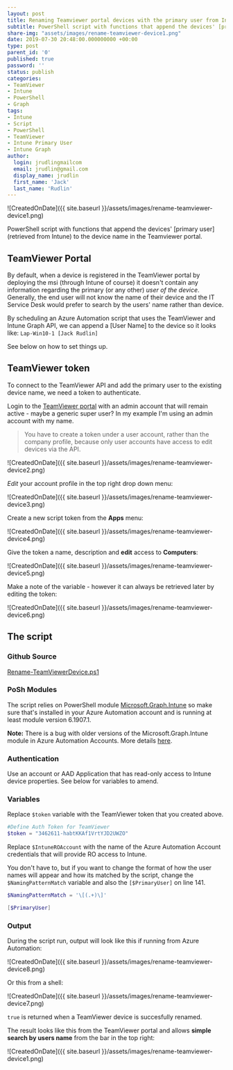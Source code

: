 ```yaml
---
layout: post
title: Renaming Teamviewer portal devices with the primary user from Intune
subtitle: PowerShell script with functions that append the devices' [primary user] (retrieved from Intune) to the device name in the Teamviewer portal
share-img: "assets/images/rename-teamviewer-device1.png"
date: 2019-07-30 20:48:00.000000000 +00:00
type: post
parent_id: '0'
published: true
password: ''
status: publish
categories:
- TeamViewer
- Intune
- PowerShell
- Graph
tags:
- Intune
- Script
- PowerShell
- TeamViewer
- Intune Primary User
- Intune Graph
author:
  login: jrudlingmailcom
  email: jrudlin@gmail.com
  display_name: jrudlin
  first_name: 'Jack'
  last_name: 'Rudlin'
---
```


![CreatedOnDate]({{ site.baseurl }}/assets/images/rename-teamviewer-device1.png)

PowerShell script with functions that append the devices' [primary user] (retrieved from Intune) to the device name in the Teamviewer portal.

## TeamViewer Portal

By default, when a device is registered in the TeamViewer portal by deploying the msi (through Intune of course) it doesn't contain any information regarding the primary (or any other) _user of the device_. Generally, the end user will not know the name of their device and the IT Service Desk would prefer to search by the users' name rather than device.

By scheduling an Azure Automation script that uses the TeamViewer and Intune Graph API, we can append a [User Name] to the device so it looks like: `Lap-Win10-1 [Jack Rudlin]`

See below on how to set things up.

## TeamViewer token

To connect to the TeamViewer API and add the primary user to the existing device name, we need a token to authenticate.

Login to the [TeamViewer portal](https://login.teamviewer.com/LogOn) with an admin account that will remain active - maybe a generic super user? In my example I'm using an admin account with my name.

> You have to create a token under a user account, rather than the company profile, because only user accounts have access to edit devices via the API.

![CreatedOnDate]({{ site.baseurl }}/assets/images/rename-teamviewer-device2.png)

_Edit_ your account profile in the top right drop down menu:

![CreatedOnDate]({{ site.baseurl }}/assets/images/rename-teamviewer-device3.png)

Create a new script token from the **Apps** menu:

![CreatedOnDate]({{ site.baseurl }}/assets/images/rename-teamviewer-device4.png)

Give the token a name, description and **edit** access to **Computers**:

![CreatedOnDate]({{ site.baseurl }}/assets/images/rename-teamviewer-device5.png)

Make a note of the variable - however it can always be retrieved later by editing the token:

![CreatedOnDate]({{ site.baseurl }}/assets/images/rename-teamviewer-device6.png)

## The script

### Github Source
[Rename-TeamViewerDevice.ps1](https://github.com/jrudlin/Intune/blob/master/Rename-TeamViewerDevice.ps1)

### PoSh Modules
The script relies on PowerShell module [Microsoft.Graph.Intune](https://www.powershellgallery.com/packages/Microsoft.Graph.Intune) so make sure that's installed in your Azure Automation account and is running at least module version 6.1907.1.

**Note:** There is a bug with older versions of the Microsoft.Graph.Intune module in Azure Automation Accounts. More details [here](https://github.com/Microsoft/Intune-PowerShell-SDK/issues/25).

### Authentication
Use an account or AAD Application that has read-only access to Intune device properties.
See below for variables to amend.

### Variables

Replace `$token` variable with the TeamViewer token that you created above.

```powershell
#Define Auth Token for TeamViewer
$token = "3462611-habtKKAf1VrtYJD2UWZO"
```

Replace `$IntuneROAccount` with the name of the Azure Automation Account credentials that will provide RO access to Intune.

You don't have to, but if you want to change the format of how the user names will appear and how its matched by the script, change the `$NamingPatternMatch` variable and also the `[$PrimaryUser]` on line 141.

```powershell
$NamingPatternMatch = '\[(.+)\]'

[$PrimaryUser]
```

### Output

During the script run, output will look like this if running from Azure Automation:

![CreatedOnDate]({{ site.baseurl }}/assets/images/rename-teamviewer-device8.png)

Or this from a shell:

![CreatedOnDate]({{ site.baseurl }}/assets/images/rename-teamviewer-device7.png)

`true` is returned when a TeamViewer device is succesfully renamed.

The result looks like this from the TeamViewer portal and allows **simple search by users name** from the bar in the top right:

![CreatedOnDate]({{ site.baseurl }}/assets/images/rename-teamviewer-device1.png)